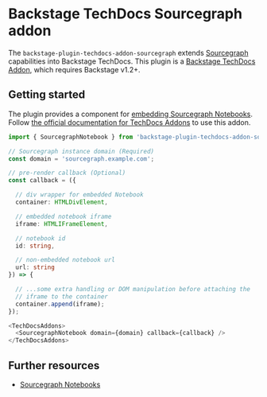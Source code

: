 # Backstage TechDocs Sourcegraph addon

The `backstage-plugin-techdocs-addon-sourcegraph` extends [Sourcegraph](https://about.sourcegraph.com/) capabilities into Backstage TechDocs. This plugin is a [Backstage TechDocs Addon](https://backstage.io/docs/features/techdocs/addons), which requires Backstage v1.2+.

## Getting started

The plugin provides a component for [embedding Sourcegraph Notebooks](https://docs.sourcegraph.com/notebooks/notebook-embedding). Follow [the official documentation for TechDocs Addons](https://backstage.io/docs/features/techdocs/addons#installing-and-using-addons) to use this addon.

```typescript jsx
import { SourcegraphNotebook } from 'backstage-plugin-techdocs-addon-sourcegraph';

// Sourcegraph instance domain (Required)
const domain = 'sourcegraph.example.com';

// pre-render callback (Optional)
const callback = ({

  // div wrapper for embedded Notebook
  container: HTMLDivElement,

  // embedded notebook iframe
  iframe: HTMLIFrameElement,

  // notebook id
  id: string,

  // non-embedded notebook url
  url: string
}) => {

  // ...some extra handling or DOM manipulation before attaching the
  // iframe to the container
  container.append(iframe);
});

<TechDocsAddons>
  <SourcegraphNotebook domain={domain} callback={callback} />
</TechDocsAddons>
```

## Further resources

- [Sourcegraph Notebooks](https://docs.sourcegraph.com/notebooks)
